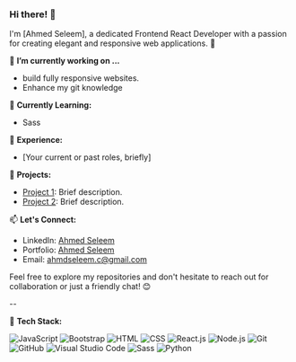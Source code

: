 ### Hi there! 👋

I'm [Ahmed Seleem], a dedicated Frontend React Developer with a passion for creating elegant and responsive web applications. 🚀

🔭 **I’m currently working on ...**
- build fully responsive websites.
- Enhance my git knowledge

🌱 **Currently Learning:**
- Sass

💼 **Experience:**
- [Your current or past roles, briefly]

🚀 **Projects:**
- [Project 1](https://github.com/yourusername/project-1): Brief description.
- [Project 2](https://github.com/yourusername/project-2): Brief description.

📫 **Let's Connect:**
- LinkedIn: [Ahmed Seleem](https://github.com/Ahmed-Seleem01)
- Portfolio: [Ahmed Seleem](https://www.yourportfolio.com)
- Email: ahmdseleem.c@gmail.com

Feel free to explore my repositories and don't hesitate to reach out for collaboration or just a friendly chat! 😊

--

🔧 **Tech Stack:**

![JavaScript](https://img.shields.io/badge/-JavaScript-F7DF1E?style=flat&logo=javascript&logoColor=black) ![Bootstrap](https://img.shields.io/badge/-Bootstrap-563D7C?style=flat&logo=bootstrap&logoColor=white) ![HTML](https://img.shields.io/badge/-HTML-E34F26?style=flat&logo=html5&logoColor=white) ![CSS](https://img.shields.io/badge/-CSS-1572B6?style=flat&logo=css3&logoColor=white) ![React.js](https://img.shields.io/badge/-React-61DAFB?style=flat&logo=react&logoColor=white) ![Node.js](https://img.shields.io/badge/-Node.js-339933?style=flat&logo=node.js&logoColor=white) ![Git](https://img.shields.io/badge/-Git-F05032?style=flat&logo=git&logoColor=white) ![GitHub](https://img.shields.io/badge/-GitHub-181717?style=flat&logo=github&logoColor=white) ![Visual Studio Code](https://img.shields.io/badge/-Visual%20Studio%20Code-007ACC?style=flat&logo=visual-studio-code&logoColor=white) ![Sass](https://img.shields.io/badge/-Sass-CC6699?style=flat&logo=sass&logoColor=white) ![Python](https://img.shields.io/badge/-Python-3776AB?style=flat&logo=python&logoColor=white)

